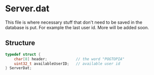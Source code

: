 # Server.dat
This file is where necessary stuff that don't need to be saved in the database is put. For example the last user id. More will be added soon.  

## Structure
```c
typedef struct {
	char[8] header;				// the word "POGTOPIA"
	uint32_t availableUserID;	// available user id
} ServerDat;
```